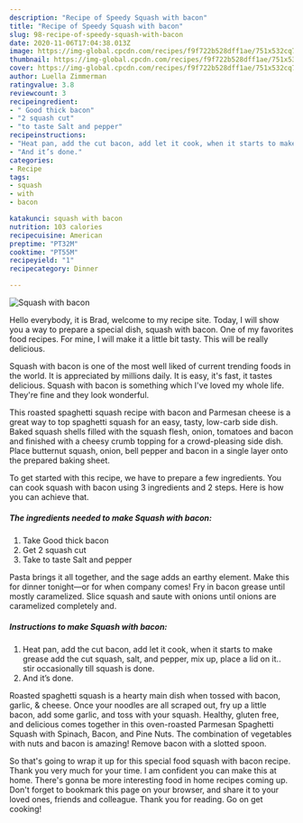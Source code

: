 ```yaml
---
description: "Recipe of Speedy Squash with bacon"
title: "Recipe of Speedy Squash with bacon"
slug: 98-recipe-of-speedy-squash-with-bacon
date: 2020-11-06T17:04:38.013Z
image: https://img-global.cpcdn.com/recipes/f9f722b528dff1ae/751x532cq70/squash-with-bacon-recipe-main-photo.jpg
thumbnail: https://img-global.cpcdn.com/recipes/f9f722b528dff1ae/751x532cq70/squash-with-bacon-recipe-main-photo.jpg
cover: https://img-global.cpcdn.com/recipes/f9f722b528dff1ae/751x532cq70/squash-with-bacon-recipe-main-photo.jpg
author: Luella Zimmerman
ratingvalue: 3.8
reviewcount: 3
recipeingredient:
- " Good thick bacon"
- "2 squash cut"
- "to taste Salt and pepper"
recipeinstructions:
- "Heat pan, add the cut bacon, add let it cook, when it starts to make grease add the cut squash, salt, and pepper, mix up, place a lid on it.. stir occasionally till squash is done."
- "And it’s done."
categories:
- Recipe
tags:
- squash
- with
- bacon

katakunci: squash with bacon 
nutrition: 103 calories
recipecuisine: American
preptime: "PT32M"
cooktime: "PT55M"
recipeyield: "1"
recipecategory: Dinner

---
```



![Squash with bacon](https://img-global.cpcdn.com/recipes/f9f722b528dff1ae/751x532cq70/squash-with-bacon-recipe-main-photo.jpg)

Hello everybody, it is Brad, welcome to my recipe site. Today, I will show you a way to prepare a special dish, squash with bacon. One of my favorites food recipes. For mine, I will make it a little bit tasty. This will be really delicious.

Squash with bacon is one of the most well liked of current trending foods in the world. It is appreciated by millions daily. It is easy, it's fast, it tastes delicious. Squash with bacon is something which I've loved my whole life. They're fine and they look wonderful.

This roasted spaghetti squash recipe with bacon and Parmesan cheese is a great way to top spaghetti squash for an easy, tasty, low-carb side dish. Baked squash shells filled with the squash flesh, onion, tomatoes and bacon and finished with a cheesy crumb topping for a crowd-pleasing side dish. Place butternut squash, onion, bell pepper and bacon in a single layer onto the prepared baking sheet.


To get started with this recipe, we have to prepare a few ingredients. You can cook squash with bacon using 3 ingredients and 2 steps. Here is how you can achieve that.

<!--inarticleads1-->

##### The ingredients needed to make Squash with bacon:

1. Take  Good thick bacon
1. Get 2 squash cut
1. Take to taste Salt and pepper


Pasta brings it all together, and the sage adds an earthy element. Make this for dinner tonight—or for when company comes! Fry in bacon grease until mostly caramelized. Slice squash and saute with onions until onions are caramelized completely and. 

<!--inarticleads2-->

##### Instructions to make Squash with bacon:

1. Heat pan, add the cut bacon, add let it cook, when it starts to make grease add the cut squash, salt, and pepper, mix up, place a lid on it.. stir occasionally till squash is done.
1. And it’s done.


Roasted spaghetti squash is a hearty main dish when tossed with bacon, garlic, &amp; cheese. Once your noodles are all scraped out, fry up a little bacon, add some garlic, and toss with your squash. Healthy, gluten free, and delicious comes together in this oven-roasted Parmesan Spaghetti Squash with Spinach, Bacon, and Pine Nuts. The combination of vegetables with nuts and bacon is amazing! Remove bacon with a slotted spoon. 

So that's going to wrap it up for this special food squash with bacon recipe. Thank you very much for your time. I am confident you can make this at home. There's gonna be more interesting food in home recipes coming up. Don't forget to bookmark this page on your browser, and share it to your loved ones, friends and colleague. Thank you for reading. Go on get cooking!
